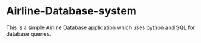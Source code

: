 # Airline-Database-system
This is a simple Airline Database application which uses python and SQL for database queries.
